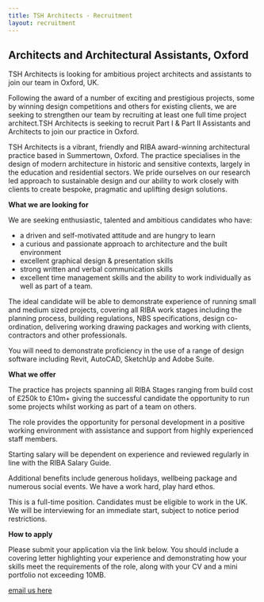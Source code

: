 ```yaml
---
title: TSH Architects - Recruitment
layout: recruitment
---
```


## Architects and Architectural Assistants, Oxford

TSH Architects is looking for ambitious project architects and assistants to join our team in Oxford, UK.

Following the award of a number of exciting and prestigious projects, some by winning design competitions and others for existing clients, we are seeking to strengthen our team by recruiting at least one full time project architect.TSH Architects is seeking to recruit Part I & Part II Assistants and Architects to join our practice in Oxford.

TSH Architects is a vibrant, friendly and RIBA award-winning architectural practice based in Summertown, Oxford. The practice specialises in the design of modern architecture in historic and sensitive contexts, largely in the education and residential sectors. We pride ourselves on our research led approach to sustainable design and our ability to work closely with clients to create bespoke, pragmatic and uplifting design solutions.

**What we are looking for**

We are seeking enthusiastic, talented and ambitious candidates who have:

- a driven and self-motivated attitude and are hungry to learn
- a curious and passionate approach to architecture and the built environment
- excellent graphical design & presentation skills
- strong written and verbal communication skills
- excellent time management skills and the ability to work individually as well as part of a team.

The ideal candidate will be able to demonstrate experience of running small and medium sized projects, covering all RIBA work stages including the planning process, building regulations, NBS specifications, design co-ordination, delivering working drawing packages and working with clients, contractors and other professionals.

You will need to demonstrate proficiency in the use of a range of design software including Revit, AutoCAD, SketchUp and Adobe Suite.

**What we offer**

The practice has projects spanning all RIBA Stages ranging from build cost of £250k to £10m+ giving the successful candidate the opportunity to run some projects whilst working as part of a team on others.

The role provides the opportunity for personal development in a positive working environment with assistance and support from highly experienced staff members.

Starting salary will be dependent on experience and reviewed regularly in line with the RIBA Salary Guide.

Additional benefits include generous holidays, wellbeing package and numerous social events. We have a work hard, play hard ethos.

This is a full-time position. Candidates must be eligible to work in the UK. We will be interviewing for an immediate start, subject to notice period restrictions.

**How to apply**

Please submit your application via the link below. You should include a covering letter highlighting your experience and demonstrating how your skills meet the requirements of the role, along with your CV and a mini portfolio not exceeding 10MB.

[email us here](mailto:hello@tsharchitects.co.uk?subject=website-recruitment)
